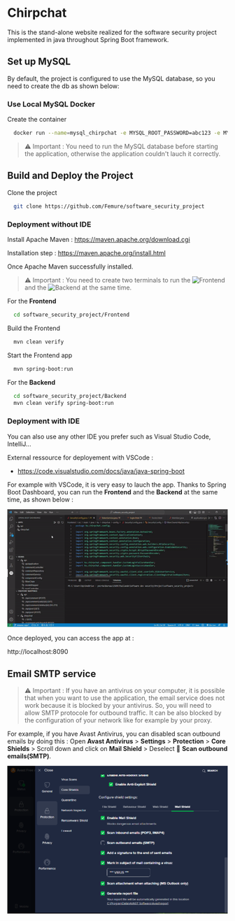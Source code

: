
# Chirpchat

This is the stand-alone website realized for the software security project implemented in java throughout Spring Boot framework.

## Set up MySQL
By default, the project is configured to use the MySQL database, so  you need to create the db as shown below:

### Use Local MySQL Docker

Create the container

```bash
  docker run --name=mysql_chirpchat -e MYSQL_ROOT_PASSWORD=abc123 -e MYSQL_DATABASE=chirpchat -p 3307:3306 -d mysql
```

> :warning: Important : You need to run the MySQL database before starting the application, otherwise the application couldn't lauch it correctly.

## Build and Deploy the Project

Clone the project

```bash
  git clone https://github.com/Femure/software_security_project
```

### Deployment without IDE

Install Apache Maven  :
https://maven.apache.org/download.cgi

Installation step : https://maven.apache.org/install.html

Once Apache Maven successfully installed. 

> :warning: Important : You need to create two terminals to run the ![Frontend](https://github.com/Femure/software_security_project/tree/master/Backend) and the ![Backend](https://github.com/Femure/software_security_project/tree/master/Backend) at the same time.

For the **Frontend** 

```bash
  cd software_security_project/Frontend
```

Build the Frontend

```bash
  mvn clean verify
```
Start the Frontend app

```bash
  mvn spring-boot:run
```

For the **Backend**

```bash
  cd software_security_project/Backend
  mvn clean verify spring-boot:run
```

### Deployment with IDE

You can also use any other IDE you prefer such as Visual Studio Code, IntelliJ...

External ressource for deployement with VSCode :
- https://code.visualstudio.com/docs/java/java-spring-boot

For example with VSCode, it is very easy to lauch the app. Thanks to Spring Boot Dashboard, you can run the **Frontend** and the **Backend** at the same time, as shown below : 

![](https://github.com/Femure/software_security_project/blob/rename-repo/README_illustration/lauchSpringBootVSCode.gif)

Once deployed, you can access the app at :

http://localhost:8090

## Email SMTP service

> :warning: Important : If you have an antivirus on your computer, it is possible that when you want to use the application, the email service does not work because it is blocked by your antivirus. So, you will need to allow SMTP protocole for outbound traffic. It can be also blocked by the configuration of your network like for example by your proxy. 

For example, if you have Avast Antivirus, you can disabled scan outbound emails by doing this : Open **Avast Antivirus** > **Settings** > **Protection** > **Core Shields** > Scroll down and click on **Mail Shield** > Deselect :white_square_button: **Scan outbound emails(SMTP)**.

![](https://github.com/Femure/software_security_project/blob/rename-repo/README_illustration/disabledScanSMTPAntivirus.PNG)


